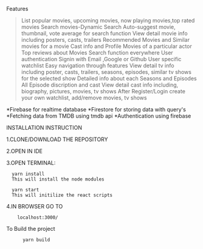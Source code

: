 Features
  > List popular movies, upcoming movies, now playing movies,top rated movies
  > Search movies-Dynamic Search
  > Auto-suggest movie, thumbnail, vote average for search function
  > View detail movie info including posters, casts, trailers
  > Recommended Movies and Similar movies for a movie
  > Cast info and Profile
  > Movies of a particular actor
  > Top reviews about Movies
  > Search function everywhere
  > User authentication
  > Signin with Email ,Google or Github
  > User specific watchlist
  > Easy navigation through features
  > View detail tv info including poster, casts, trailers, seasons, episodes,
  > similar tv shows for the selected show
  > Detailed info about each Seasons and Episodes
  > All Episode discription and cast
  > View detail cast info including, biography, pictures, movies, tv shows
  > After Register/Login create your own watchlist, add/remove movies, tv shows
  
  *Firebase for realtime database
  *Firestore for storing data with query's 
  *Fetching data from TMDB using tmdb api
  *Authentication using firebase
  

INSTALLATION INSTRUCTION

1.CLONE/DOWNLOAD THE REPOSITORY

2.OPEN IN IDE

3.OPEN TERMINAL:

  
      yarn install
      This will install the node modules
      
      yarn start
      This will initilize the react scripts
      
4.IN BROWSER GO TO
        
        localhost:3000/
        
   To Build the project
          
          yarn build
  
  

